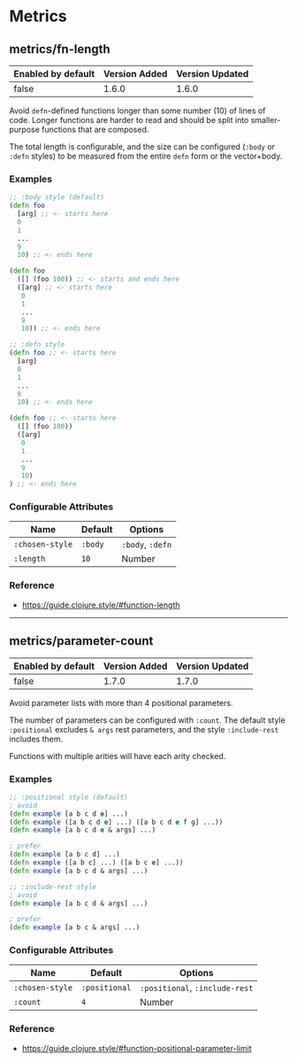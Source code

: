 # Metrics

## metrics/fn-length

| Enabled by default | Version Added | Version Updated |
| ------------------ | ------------- | --------------- |
| false              | 1.6.0         | 1.6.0           |

Avoid `defn`-defined functions longer than some number (10) of lines of code. Longer functions are harder to read and should be split into smaller-purpose functions that are composed.

The total length is configurable, and the size can be configured (`:body` or `:defn` styles) to be measured from the entire `defn` form or the vector+body.

### Examples

```clojure
;; :body style (default)
(defn foo
  [arg] ;; <- starts here
  0
  1
  ...
  9
  10) ;; <- ends here

(defn foo
  ([] (foo 100)) ;; <- starts and ends here
  ([arg] ;; <- starts here
   0
   1
   ...
   9
   10)) ;; <- ends here

;; :defn style
(defn foo ;; <- starts here
  [arg]
  0
  1
  ...
  9
  10) ;; <- ends here

(defn foo ;; <- starts here
  ([] (foo 100))
  ([arg]
   0
   1
   ...
   9
   10)
) ;; <- ends here
```

### Configurable Attributes

| Name            | Default | Options          |
| --------------- | ------- | ---------------- |
| `:chosen-style` | `:body` | `:body`, `:defn` |
| `:length`       | `10`    | Number           |

### Reference

* https://guide.clojure.style/#function-length

---

## metrics/parameter-count

| Enabled by default | Version Added | Version Updated |
| ------------------ | ------------- | --------------- |
| false              | 1.7.0         | 1.7.0           |

Avoid parameter lists with more than 4 positional parameters.

The number of parameters can be configured with `:count`. The default style `:positional` excludes `& args` rest parameters, and the style `:include-rest` includes them.

Functions with multiple arities will have each arity checked.

### Examples

```clojure
;; :positional style (default)
; avoid
(defn example [a b c d e] ...)
(defn example ([a b c d e] ...) ([a b c d e f g] ...))
(defn example [a b c d e & args] ...)

; prefer
(defn example [a b c d] ...)
(defn example ([a b c] ...) ([a b c e] ...))
(defn example [a b c d & args] ...)

;; :include-rest style
; avoid
(defn example [a b c d & args] ...)

; prefer
(defn example [a b c & args] ...)
```

### Configurable Attributes

| Name            | Default       | Options                        |
| --------------- | ------------- | ------------------------------ |
| `:chosen-style` | `:positional` | `:positional`, `:include-rest` |
| `:count`        | `4`           | Number                         |

### Reference

* https://guide.clojure.style/#function-positional-parameter-limit
